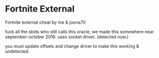 # Fortnite External
Fortnite external cheat by me & joona70

fuck all the skids who still calls this oracle, we made this somewhere near september-october 2019.
uses socket driver. (detected now.)

you must update offsets and change driver to make this working & undetected.

